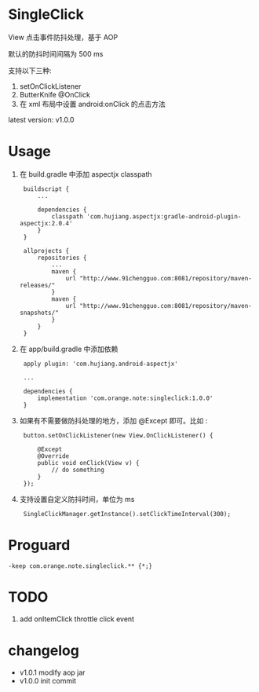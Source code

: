 SingleClick
===========
View 点击事件防抖处理，基于 AOP

默认的防抖时间间隔为 500 ms

支持以下三种:

1. setOnClickListener
2. ButterKnife @OnClick
3. 在 xml 布局中设置 android:onClick 的点击方法

latest version: v1.0.0

Usage
=====
1. 在 build.gradle 中添加 aspectjx classpath

        buildscript {
            ...
            
            dependencies {
                classpath 'com.hujiang.aspectjx:gradle-android-plugin-aspectjx:2.0.4'
            }
        }
        
        allprojects {
            repositories {
                ...
                maven {
                    url "http://www.91chengguo.com:8081/repository/maven-releases/"
                }
                maven {
                    url "http://www.91chengguo.com:8081/repository/maven-snapshots/"
                }
            }
        }

        
2. 在 app/build.gradle 中添加依赖

        apply plugin: 'com.hujiang.android-aspectjx'

        ...
        
        dependencies {
            implementation 'com.orange.note:singleclick:1.0.0'
        }
        
        
3. 如果有不需要做防抖处理的地方，添加 @Except 即可。比如 :

        button.setOnClickListener(new View.OnClickListener() {
            
            @Except
            @Override
            public void onClick(View v) {
                // do something
            }
        });
        
4. 支持设置自定义防抖时间，单位为 ms

        SingleClickManager.getInstance().setClickTimeInterval(300);
        
Proguard
=========

    -keep com.orange.note.singleclick.** {*;}
    
TODO
====
1. add onItemClick throttle click event
        
changelog
=========
* v1.0.1 modify aop jar
* v1.0.0 init commit

